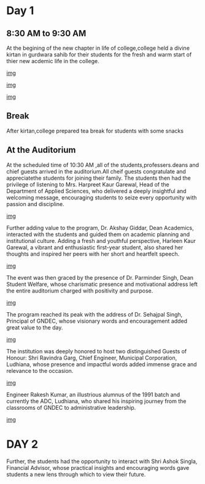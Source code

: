 # Day 1

## 8:30 AM to 9:30 AM
At the begining of the new chapter in life of college,college held a divine kirtan in gurdwara sahib for their students for the fresh and warm start of thier new acdemic life in the college.

[img](https://www.facebook.com/photo/?fbid=1175936291243750&set=pcb.1175946241242755_)

[img](https://www.facebook.com/photo?fbid=1175936994577013&set=pcb.1175946241242755)

[img](https://www.facebook.com/photo/?fbid=1174720311365348&set=pcb.1174720911365288)

## Break
After kirtan,college prepared tea break for students with some snacks

## At the Auditorium
At the scheduled time of 10:30 AM ,all of the students,professers.deans and chief guests arrived in the auditorium.All cheif guests congratulate and appreciatethe students for joining their family.
The students then had the privilege of listening to Mrs. Harpreet Kaur Garewal, Head of the Department of Applied Sciences, who delivered a deeply insightful and welcoming message, encouraging students to seize every opportunity with passion and discipline.

[img](https://www.facebook.com/photo.php?fbid=1174720504698662&set=pb.100064821697496.-2207520000&type=3)

Further adding value to the program, Dr. Akshay Giddar, Dean Academics, interacted with the students and guided them on academic planning and institutional culture. Adding a fresh and youthful perspective, Harleen Kaur Garewal, a vibrant and enthusiastic first-year student, also shared her thoughts and inspired her peers with her short and heartfelt speech.

[img](https://www.facebook.com/photo.php?fbid=1175945624576150&set=pb.100064821697496.-2207520000&type=3)

The event was then graced by the presence of Dr. Parminder Singh, Dean Student Welfare, whose charismatic presence and motivational address left the entire auditorium charged with positivity and purpose.

[img](https://www.facebook.com/photo.php?fbid=1175944547909591&set=pb.100064821697496.-2207520000&type=3)

The program reached its peak with the address of Dr. Sehajpal Singh, Principal of GNDEC, whose visionary words and encouragement added great value to the day.

[img](https://www.facebook.com/photo/?fbid=1175943854576327&set=pb.100064821697496.-2207520000)

The institution was deeply honored to host two distinguished Guests of Honour:
Shri Ravindra Garg, Chief Engineer, Municipal Corporation, Ludhiana, whose presence and impactful words added immense grace and relevance to the occasion.

[img](https://www.facebook.com/photo.php?fbid=1175941881243191&set=pb.100064821697496.-2207520000&type=3)

Engineer Rakesh Kumar, an illustrious alumnus of the 1991 batch and currently the ADC, Ludhiana, who shared his inspiring journey from the classrooms of GNDEC to administrative leadership.

[img](https://www.facebook.com/photo.php?fbid=1175941527909893&set=pb.100064821697496.-2207520000&type=3)

# DAY 2

Further, the students had the opportunity to interact with Shri Ashok Singla, Financial Advisor, whose practical insights and encouraging words gave students a new lens through which to view their future.
